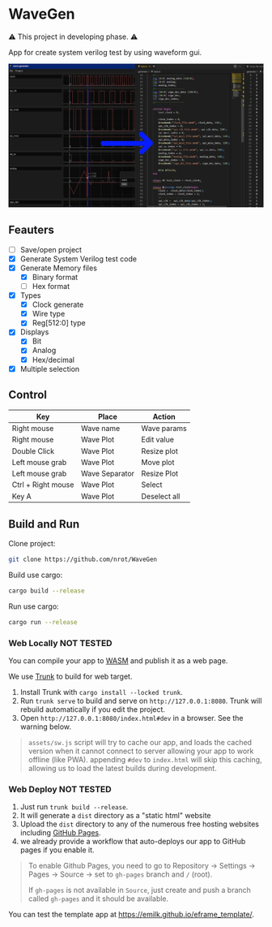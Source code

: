 # WaveGen

⚠ This project in developing phase. ⚠

App for create system verilog test by using waveform gui.

![Preview](assets/imgs/this_to_this.webp)

## Feauters

- [ ] Save/open project
- [x] Generate System Verilog test code
- [x] Generate Memory files
   - [x] Binary format
   - [ ] Hex format
- [x] Types
   - [x] Clock generate
   - [x] Wire type
   - [x] Reg[512:0] type
- [x] Displays
   - [x] Bit
   - [x] Analog
   - [x] Hex/decimal
- [x] Multiple selection 

## Control

| Key                | Place          | Action       |
| ------------------ | -------------- | ------------ |
| Right mouse        | Wave name      | Wave params  |
| Right mouse        | Wave Plot      | Edit value   |
| Double Click       | Wave Plot      | Resize plot  |
| Left mouse grab    | Wave Plot      | Move plot    |
| Left mouse grab    | Wave Separator | Resize Plot  |
| Ctrl + Right mouse | Wave Plot      | Select       |
| Key A              | Wave Plot      | Deselect all |

## Build and Run

Clone project:
```bash
git clone https://github.com/nrot/WaveGen
```

Build use cargo:
```bash
cargo build --release
```

Run use cargo:
```bash
cargo run --release
```


### Web Locally NOT TESTED

You can compile your app to [WASM](https://en.wikipedia.org/wiki/WebAssembly) and publish it as a web page.

We use [Trunk](https://trunkrs.dev/) to build for web target.
1. Install Trunk with `cargo install --locked trunk`.
2. Run `trunk serve` to build and serve on `http://127.0.0.1:8080`. Trunk will rebuild automatically if you edit the project.
3. Open `http://127.0.0.1:8080/index.html#dev` in a browser. See the warning below.

> `assets/sw.js` script will try to cache our app, and loads the cached version when it cannot connect to server allowing your app to work offline (like PWA).
> appending `#dev` to `index.html` will skip this caching, allowing us to load the latest builds during development.

### Web Deploy NOT TESTED
1. Just run `trunk build --release`.
2. It will generate a `dist` directory as a "static html" website
3. Upload the `dist` directory to any of the numerous free hosting websites including [GitHub Pages](https://docs.github.com/en/free-pro-team@latest/github/working-with-github-pages/configuring-a-publishing-source-for-your-github-pages-site).
4. we already provide a workflow that auto-deploys our app to GitHub pages if you enable it.
> To enable Github Pages, you need to go to Repository -> Settings -> Pages -> Source -> set to `gh-pages` branch and `/` (root).
>
> If `gh-pages` is not available in `Source`, just create and push a branch called `gh-pages` and it should be available.

You can test the template app at <https://emilk.github.io/eframe_template/>.
